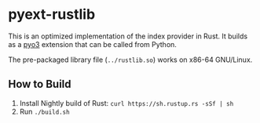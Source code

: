 # pyext-rustlib

This is an optimized implementation of the index provider in Rust. It builds as a [pyo3](https://github.com/PyO3/pyo3) extension that can be called from Python.

The pre-packaged library file (`../rustlib.so`) works on x86-64 GNU/Linux.

## How to Build

1. Install Nightly build of Rust: `curl https://sh.rustup.rs -sSf | sh`
2. Run `./build.sh`
